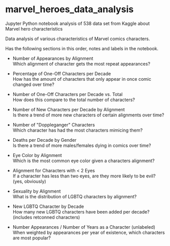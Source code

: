 # marvel_heroes_data_analysis
Jupyter Python notebook analysis of 538 data set from Kaggle about Marvel hero characteristics

Data analysis of various characteristics of Marvel comics characters.

Has the following sections in this order, notes and labels in the notebook.

- Number of Appearances by Alignment<br>
  Which alignment of character gets the most repeat appearances?
  
- Percentage of One-Off Characters per Decade<br>
  How has the amount of characters that only appear in once comic changed over time?
  
- Number of One-Off Characters per Decade vs. Total<br>
  How does this compare to the total number of characters?
  
- Number of New Characters per Decade by Alignment<br>
  Is there a trend of more new characters of certain alignments over time?
  
- Number of "Doppleganger" Characters<br>
  Which character has had the most characters mimicing them?
  
- Deaths per Decade by Gender<br>
  Is there a trend of more males/females dying in comics over time?
  
- Eye Color by Alignment<br>
  Which is the most common eye color given a characters alignment?
  
- Alignment for Characters with < 2 Eyes<br>
  If a character has less than two eyes, are they more likely to be evil? (yes, obviously)
  
- Sexuality by Alignment<br>
  What is the distribution of LGBTQ characters by alignment?
  
- New LGBTQ Character by Decade<br>
  How many new LGBTQ characters have been added per decade? (includes retconned characters)

- Number Appearances / Number of Years as a Character (unlabeled)<br>
  When weighted by appearances per year of existence, which characters are most popular?
  
